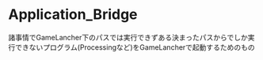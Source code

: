 # Application_Bridge
諸事情でGameLancher下のパスでは実行できずある決まったパスからでしか実行できないプログラム(Processingなど)をGameLancherで起動するためのもの
